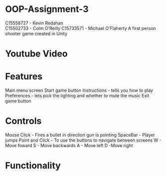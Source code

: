 # OOP-Assignment-3
C15558727 - Kevin Redahan                                   
C15502733 - Colm O'Reilly
C15733571 - Michael O'Flaherty
A first person shooter game created in Unity

# Youtube Video


# Features
Main menu screen
Start game button
Instructions - tells you how to play
Preferences - lets pick the lighting and whether to mute the music
Exit game button

# Controls
Mouse Click - Fires a bullet in direction gun is pointing
SpaceBar - Player jumps
Point and Click - To use the buttons to navigate between screens
W - Move foward
S - Move backwards
A - Move left
D -Move right

# Functionality





